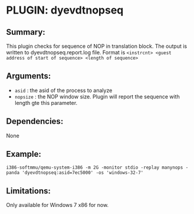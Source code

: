 PLUGIN: dyevdtnopseq
======


Summary:
------

This plugin checks for sequence of NOP in translation block.
The output is written to dyevdtnopseq.report.log file. 
Format is `<instrcnt> <guest address of start of sequence> <length of sequence>`


Arguments:
---------

* `asid`	: the asid of the process to analyze
* `nopsize`	: the NOP window size. Plugin will report the sequence with length gte this parameter.


Dependencies:
------------

None


Example:
-------

`i386-softmmu/qemu-system-i386 -m 2G -monitor stdio -replay manynops -panda 'dyevdtnopseq:asid=7ec5000' -os 'windows-32-7'`

Limitations:
-----------

Only available for Windows 7 x86 for now.

